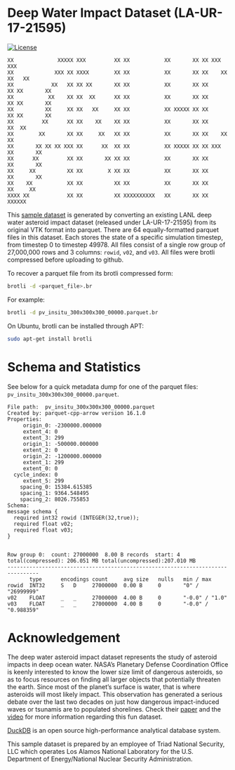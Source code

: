 # Deep Water Impact Dataset (LA-UR-17-21595)

[![License](https://licensebuttons.net/l/by/4.0/88x31.png)](https://creativecommons.org/licenses/by/4.0/)

```
XX              XXXXX XXX         XX XX           XX       XX XX XXX         XXX
XX             XXX XX XXXX        XX XX           XX       XX XX    XX     XX   XX
XX            XX   XX XX XX       XX XX           XX       XX XX      XX XX       XX
XX           XX    XX XX  XX      XX XX           XX       XX XX      XX XX       XX
XX          XX     XX XX   XX     XX XX           XX XXXXX XX XX      XX XX       XX
XX         XX      XX XX    XX    XX XX           XX       XX XX     XX  XX
XX        XX       XX XX     XX   XX XX           XX       XX XX    XX   XX
XX       XX XX XX XXX XX      XX  XX XX           XX XXXXX XX XX XXX     XX       XX
XX      XX         XX XX       XX XX XX           XX       XX XX         XX       XX
XX     XX          XX XX        X XX XX           XX       XX XX         XX       XX
XX    XX           XX XX          XX XX           XX       XX XX          XX     XX
XXXX XX            XX XX          XX XXXXXXXXXX   XX       XX XX            XXXXXX
```

This [sample dataset](data) is generated by converting an existing LANL deep water asteroid impact dataset (released under LA-UR-17-21595) from its original VTK format into parquet. There are 64 equally-formatted parquet files in this dataset. Each stores the state of a specific simulation timestep, from timestep 0 to timestep 49978. All files consist of a single row group of 27,000,000 rows and 3 columns: `rowid`, `v02`, and `v03`. All files were brotli compressed before uploading to github.

To recover a parquet file from its brotli compressed form:

```bash
brotli -d <parquet_file>.br
```

For example:

```bash
brotli -d pv_insitu_300x300x300_00000.parquet.br
```

On Ubuntu, brotli can be installed through APT:

```bash
sudo apt-get install brotli
```

# Schema and Statistics

See below for a quick metadata dump for one of the parquet files: `pv_insitu_300x300x300_00000.parquet`.

```
File path:  pv_insitu_300x300x300_00000.parquet
Created by: parquet-cpp-arrow version 16.1.0
Properties:
     origin_0: -2300000.000000
     extent_4: 0
     extent_3: 299
     origin_1: -500000.000000
     extent_2: 0
     origin_2: -1200000.000000
     extent_1: 299
     extent_0: 0
  cycle_index: 0
     extent_5: 299
    spacing_0: 15384.615385
    spacing_1: 9364.548495
    spacing_2: 8026.755853
Schema:
message schema {
  required int32 rowid (INTEGER(32,true));
  required float v02;
  required float v03;
}


Row group 0:  count: 27000000  8.00 B records  start: 4  total(compressed): 206.051 MB total(uncompressed):207.010 MB 
--------------------------------------------------------------------------------
       type      encodings count     avg size   nulls   min / max
rowid  INT32     S   D     27000000  0.00 B     0       "0" / "26999999"
v02    FLOAT     _   _     27000000  4.00 B     0       "-0.0" / "1.0"
v03    FLOAT     _   _     27000000  4.00 B     0       "-0.0" / "0.988359"

```

# Acknowledgement

The deep water asteroid impact dataset represents the study of asteroid impacts in deep ocean water. NASA’s Planetary Defense Coordination Office is keenly interested to know the lower size limit of dangerous asteroids, so as to focus resources on finding all larger objects that potentially threaten the earth. Since most of the planet’s surface is water, that is where asteroids will most likely impact. This observation has generated a serious debate over the last two decades on just how dangerous impact-induced waves or tsunamis are to populated shorelines. Check their [paper](https://datascience.dsscale.org/wp-content/uploads/2017/08/VisualizationAndAnalysisOfThreatsFromAsteroidOceanImpacts.pdf) and the [video](https://www.youtube.com/watch?v=yeXcgnj8AG0) for more information regarding this fun dataset.

[DuckDB](https://duckdb.org/) is an open source high-performance analytical database system.

This sample dataset is prepared by an employee of Triad National Security, LLC which operates Los Alamos National Laboratory for the U.S. Department of Energy/National Nuclear Security Administration.

